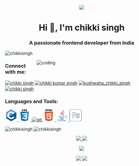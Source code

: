 <p align="center">
  <img src="https://capsule-render.vercel.app/api?text=Hey%20Everyone!🕹️&animation=fadeIn&type=waving&color=gradient&height=100"/>
</p>
 
 <h1 align="center">Hi 👋, I'm chikki singh</h1>
<h3 align="center">A passionate frontend developer from India</h3>

<p align="left"> <img src="https://komarev.com/ghpvc/?username=chikkisingh&label=Profile%20views&color=0e75b6&style=flat" alt="chikkisingh" /> </p>
<img align="right"alt="coding"width="400" src="https://img.freepik.com/free-vector/tiny-programmers-big-laptop-writing-script-coders-app-developers-with-computers-flat-vector-illustration-programming-engineering-software-development-concept-banner-landing-web-page_74855-25360.jpg?w=740&t=st=1667023328~exp=1667023928~hmac=a968ac5211773bdcab8321b54d4aaa786503c6bec291ce5402bad5e5d01fb200">
 
 
<h3 align="left">Connect with me:</h3>
<p align="left">
<a href="https://linkedin.com/in/chikki singh" target="blank"><img align="center" src="https://raw.githubusercontent.com/rahuldkjain/github-profile-readme-generator/master/src/images/icons/Social/linked-in-alt.svg" alt="chikki singh" height="30" width="40" /></a>
<a href="https://fb.com/chikki kumar singh" target="blank"><img align="center" src="https://raw.githubusercontent.com/rahuldkjain/github-profile-readme-generator/master/src/images/icons/Social/facebook.svg" alt="chikki kumar singh" height="30" width="40" /></a>
<a href="https://instagram.com/kushwaha_chikki_singh" target="blank"><img align="center" src="https://raw.githubusercontent.com/rahuldkjain/github-profile-readme-generator/master/src/images/icons/Social/instagram.svg" alt="kushwaha_chikki_singh" height="30" width="40" /></a>
<a href="https://www.youtube.com/c/chikki singh" target="blank"><img align="center" src="https://raw.githubusercontent.com/rahuldkjain/github-profile-readme-generator/master/src/images/icons/Social/youtube.svg" alt="chikki singh" height="30" width="40" /></a>
</p>

<h3 align="left">Languages and Tools:</h3>
<p align="left"> <a href="https://www.cprogramming.com/" target="_blank" rel="noreferrer"> <img src="https://raw.githubusercontent.com/devicons/devicon/master/icons/c/c-original.svg" alt="c" width="40" height="40"/> </a> <a href="https://www.w3schools.com/css/" target="_blank" rel="noreferrer"> <img src="https://raw.githubusercontent.com/devicons/devicon/master/icons/css3/css3-original-wordmark.svg" alt="css3" width="40" height="40"/> </a> <a href="https://git-scm.com/" target="_blank" rel="noreferrer"> <img src="https://www.vectorlogo.zone/logos/git-scm/git-scm-icon.svg" alt="git" width="40" height="40"/> </a> <a href="https://www.w3.org/html/" target="_blank" rel="noreferrer"> <img src="https://raw.githubusercontent.com/devicons/devicon/master/icons/html5/html5-original-wordmark.svg" alt="html5" width="40" height="40"/> </a> <a href="https://www.java.com" target="_blank" rel="noreferrer"> <img src="https://raw.githubusercontent.com/devicons/devicon/master/icons/java/java-original.svg" alt="java" width="40" height="40"/> </a> <a href="https://www.photoshop.com/en" target="_blank" rel="noreferrer"> <img src="https://raw.githubusercontent.com/devicons/devicon/master/icons/photoshop/photoshop-line.svg" alt="photoshop" width="40" height="40"/> </a> </p>

<p><img align="left" src="https://github-readme-stats.vercel.app/api/top-langs?username=chikkisingh&show_icons=true&locale=en&layout=compact" alt="chikkisingh" /></p>

<p>&nbsp;<img align="cen[chikki github.pptx](https://github.com/ChikkiSingh/chikkisingh/files/9893547/chikki.github.pptx)
ter" src="https://github-readme-stats.vercel.app/api?username=chikkisingh&show_icons=true&locale=en" alt="chikkisingh" /></p>




 
<p align="center">
  <a href="https://linkedin.com/in/chikki singh">
    <img height="30" src="https://user-images.githubusercontent.com/46517096/166974368-9798f39f-1f46-499c-b14e-81f0a3f83a06.png"/>
  </a>
  <a href="https://medium.com/@your-medium-profile">
    <img height="30" src="https://user-images.githubusercontent.com/46517096/166974368-9798f39f-1f46-499c-b14e-81f0a3f83a06.png"/>
  </a>
  <!-- Add more social links here -->
</p>
<p align="center">
  <img src="https://media.giphy.com/media/your-gif-id/giphy.gif"/>
</p>

<p align="center">
  <img src="https://github-readme-stats.vercel.app/api?username=your-username&show_icons=true&theme=dark"/>
  <img src="https://github-readme-streak-stats.herokuapp.com/?user=your-username&theme=dark"/>
</p>
